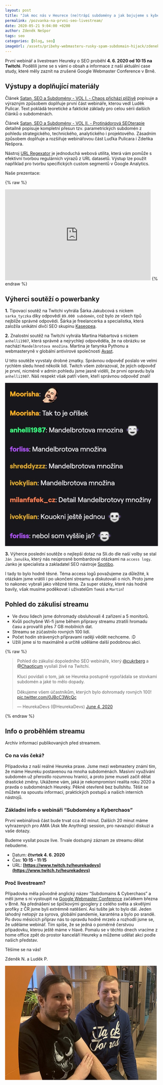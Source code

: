 ```yaml
---
layout: post
title: "Jak moc nás v Heurece (ne)trápí subdomény a jak bojujeme s kyberchaosem? Pozvánka na první SEO livestream"
permalink: /pozvanka-na-prvni-seo-livestream/
date: 2020-05-21 9:04:00 +0200
author: Zdeněk Nešpor
tags: seo
categories: [blog, seo]
imageUrl: /assets/pribehy-webmasteru-rusky-spam-subdomain-hijack/zdenek-a-ludek.jpg
---
```


První webinář a livestream Heureky o SEO proběhl **4. 6. 2020 od 10:15 na Twitchi**. Podělili jsme se s vámi o obsah a informace z naší aktuální case study, které měly zaznít na zrušené Google Webmaster Conference v Brně.

## Výstupy a doplňující materiály

Článek [Satan, SEO a Subdomény - VOL I. - Chaos přichází plíživě](https://www.heurekadevs.cz/satan-seo-subdomeny-i-chaos/) popisuje a výrazným způsobem doplňuje první část webináře, kterou vedl Luděk Pulicar. Text pokládá teoretické a faktické základy pro celou sérii dalších článků o subdoménách.

Článek [Satan, SEO a Subdomény - VOL II. - Protinádorová SEOterapie](https://www.heurekadevs.cz/satan-seo-subdomeny-ii-seoterapie/) detailně popisuje kompletní přesun tzv. parametrických subdomén z pohledu strategického, technického, analytického i projektového. Zásadním způsobem doplňuje a rozšiřuje webinářovou část Luďka Pulicara i Zdeňka Nešpora.

Nástroj [URL Regexator](https://link-brain.com/tools/url-regexator/) je jednoduchá webová utilita, která vám pomůže s efektivní tvorbou regulárních výrazů z URL datasetů. Výstup lze použít například pro tvorbu specifických custom segmentů v Google Analytics.

Naše prezentace:

{% raw %}
<iframe src="https://docs.google.com/presentation/d/e/2PACX-1vRXVxI81DmDUWzDD_AFe211u6rRzHx_pRI1ZrI9bE4ArvNIHl48k1nIjk-wSCrL-bpg_kRNMsytCdNh/embed?start=false&loop=false&delayms=3000" frameborder="0" width="480" height="299" allowfullscreen="true" mozallowfullscreen="true" webkitallowfullscreen="true"></iframe>
{% endraw %}

## Výherci soutěží o powerbanky

**1.** Tipovací soutěž na Twitchi vyhrála Šárka Jakubcová s nickem `sarka_tyczka` díky odpovědi `89.000 subdomén`, což bylo ze všech tipů nejblíže správné odpovědi. Šárka je freelancerka a specialistka, která založila unikátní dívčí SEO skupinu [Kaseopea](https://www.kaseopea.cz/).

**2.** Znalostní soutěž na Twitchi vyhrála Martina Habartová s nickem `anhelli1987`, která správně a nejrychleji odpověděla, že na obrázku se nachází `Mandelbrotova množina`. Martina je fanynka Pythonu a webmasteryně v globální antivirové společnosti [Avast](https://www.avast.com/).

U této soutěže vyvstaly drobné zmatky. Správnou odpověď poslalo ve velmi rychlém sledu hned několik lidí. Twitch všem zobrazoval, že jejich odpověď je první, nicméně v admin pohledu jsme jasně viděli, že první opravdu byla `anhelli1987`. Náš respekt však patří všem, kteří správnou odpověď znali!

![Twitch chat](/assets/seo-webinar-1-pozvanka/twitch-chat.jpg "Twitch chat")

**3.** Výherce poslední soutěže o nejlepší dotaz na Sli.do dle naší volby se stal `Ján Januška`, který nás neúprosně bombardoval otázkami na `access logy`. Janko je specialista a zakladatel SEO nástroje [Spotibo](https://spotibo.com/seo-analyzer).

I tady to bylo hodně těsné. Téma access logů považujeme za důležité, k otázkám jsme vrátili i po ukončení streamu a diskutovali o nich. Proto jsme to nakonec vybrali jako vítězné téma. Za super otázky, které nás hodně bavily, však musíme poděkovat i uživatelům `Tomáš` a `Martin`!

## Pohled do zákulisí streamu

- Ve dvou lidech jsme dohromady obsluhovali 4 zařízení a 5 monitorů.
- Kvůli pochybné Wi-fi jsme během přípravy streamu ztratili hromadu času a provařili přes 7 GB mobilních dat.
- Streamu se zúčastnilo rovných 100 lidí.
- Počet hodin strávených přípravami raději vědět nechceme. :D
- Užili jsme si to maximálně a určitě uděláme další podobnou akci.

{% raw %}
<blockquote class="twitter-tweet"><p lang="cs" dir="ltr">Pohled do zákulisí dopoledního SEO webináře, který <a href="https://twitter.com/cukrberg?ref_src=twsrc%5Etfw">@cukrberg</a> a <a href="https://twitter.com/Chaoticum?ref_src=twsrc%5Etfw">@Chaoticum</a> vysílali živě na Twitchi.<br><br>Kluci povídali o tom, jak se Heureka postupně vypořádala se stovkami subdomén a jaké to mělo dopady.<br><br>Děkujeme všem účastníkům, kterých bylo dohromady rovných 100! <a href="https://t.co/0JBcC3WcQc">pic.twitter.com/0JBcC3WcQc</a></p>&mdash; HeurekaDevs (@HeurekaDevs) <a href="https://twitter.com/HeurekaDevs/status/1268549315703816193?ref_src=twsrc%5Etfw">June 4, 2020</a></blockquote> <script async src="https://platform.twitter.com/widgets.js" charset="utf-8"></script>
{% endraw %}

## Info o proběhlém streamu

Archiv informací publikovaných před streamem.

### Co na vás čeká?

Případovka z naší reálné Heureka praxe. Jsme mezi webmastery známí tím, že máme Heureku postavenou na mnoha subdoménách. Masivní využívání subdomén už přerostlo rozumnou hranici, a proto jsme museli začít dělat drastické změny. Ukážeme vám, jaká je nekompromisní realita roku 2020 a pravda o subdoménách Heureky. Pěkně otevřeně bez bullshitu. Těšit se můžete na spoustu informací, praktických postupů a našich interních nástrojů.

### Základní info o webináři “Subdomény a Kyberchaos”

První webinářová část bude trvat cca 40 minut. Dalších 20 minut máme vyhrazených pro AMA (Ask Me Anything) session, pro navazující diskuzi a vaše dotazy.

Budeme vysílat pouze live. Trvale dostupný záznam ze streamu dělat nebudeme.

- Datum: **čtvrtek 4. 6. 2020**
- Čas: **10:15 - 11:15**
- URL: **[https://www.twitch.tv/heurekadevs](https://www.twitch.tv/heurekadevs)**

### Proč livestream?

Případovka měla původně anglický název “Subdomains & Cyberchaos” a měli jsme s ní vystoupit na [Google Webmaster Conference](https://events.withgoogle.com/webmaster-conference-czsk/speakers/#content) začátkem března v Brně. Na přednášení se špičkovými googlery z celého světa a skvělými profíky z ČR jsme byli extrémně natěšení. Asi tušíte jak to bylo dál. Jeden lahodný netopýr za syrova, globální pandemie, karanténa a bylo po srandě. Po dvou měsících příprav nás to opravdu hodně mrzelo a rozhodli jsme se, že uděláme webinář. Tím spíše, že se jedná o poměrně čerstvou případovku, kterou ještě máme v hlavě. Pomalu se v těchto dnech vracíme z home office zpět do prostor kanceláří Heureky a můžeme udělat akci podle našich představ.

Těšíme se na vás!

Zdeněk N. a Luděk P.


![SEO tým Heureky](/assets/pribehy-webmasteru-rusky-spam-subdomain-hijack/zdenek-a-ludek.jpg "SEO tým Heureky")
